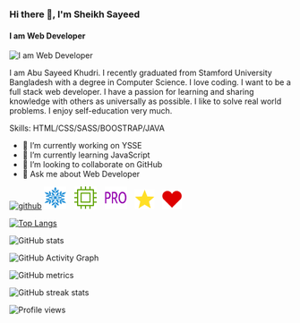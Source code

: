 ### Hi there 👋, I'm Sheikh Sayeed
#### I am Web Developer
![I am Web Developer](https://scontent.fdac5-2.fna.fbcdn.net/v/t39.30808-6/263798807_1234642787012464_6105518701493206046_n.jpg?_nc_cat=103&ccb=1-5&_nc_sid=09cbfe&_nc_eui2=AeGZVtNOnu6m1PU70BnpNxL7NfeFYE4LldY194VgTguV1hOKLtqDVPMD-zj70M5oBofHfK9DJWiidxt6uT2uQ7kh&_nc_ohc=f0xf0KZtXfUAX9m1ZUQ&_nc_ht=scontent.fdac5-2.fna&oh=00_AT_qnXEuBlF7aeEcYNE1-hFOS0JsSo6N_jWq3Kqe0BRDVg&oe=621BDDAF)

I am Abu Sayeed Khudri. I recently graduated from Stamford University Bangladesh with a degree in Computer Science. I love coding. I want to be a full stack web developer. I have a passion for learning and sharing knowledge with others as universally as possible. I like to solve real world problems. I enjoy self-education very much.

Skills: HTML/CSS/SASS/BOOSTRAP/JAVA

- 🔭 I’m currently working on YSSE 
- 🌱 I’m currently learning JavaScript 
- 👯 I’m looking to collaborate on GitHub 
- 💬 Ask me about Web Developer 


[<img src='https://cdn.jsdelivr.net/npm/simple-icons@3.0.1/icons/github.svg' alt='github' height='40'>](https://github.com/sheikh4sayeed)
<a href='https://archiveprogram.github.com/'><img src='https://raw.githubusercontent.com/acervenky/animated-github-badges/master/assets/acbadge.gif' width='40' height='40'></a> <a href='https://docs.github.com/en/developers'><img src='https://raw.githubusercontent.com/acervenky/animated-github-badges/master/assets/devbadge.gif' width='40' height='40'></a> <a href='https://github.com/pricing'><img src='https://raw.githubusercontent.com/acervenky/animated-github-badges/master/assets/pro.gif' width='40' height='40'></a> <a href='https://stars.github.com/'><img src='https://raw.githubusercontent.com/acervenky/animated-github-badges/master/assets/starbadge.gif' width='35' height='35'></a> <a href='https://docs.github.com/en/github/supporting-the-open-source-community-with-github-sponsors'><img src='https://raw.githubusercontent.com/acervenky/animated-github-badges/master/assets/sponsorbadge.gif' width='35' height='35'></a> 



[![Top Langs](https://github-readme-stats.vercel.app/api/top-langs/?username=sheikh4sayeed)](https://github.com/anuraghazra/github-readme-stats)

![GitHub stats](https://github-readme-stats.vercel.app/api?username=sheikh4sayeed&show_icons=true&count_private=true)  

![GitHub Activity Graph](https://activity-graph.herokuapp.com/graph?username=sheikh4sayeed)  

![GitHub metrics](https://metrics.lecoq.io/sheikh4sayeed)  

![GitHub streak stats](https://github-readme-streak-stats.herokuapp.com/?user=sheikh4sayeed)  

![Profile views](https://gpvc.arturio.dev/sheikh4sayeed)  
